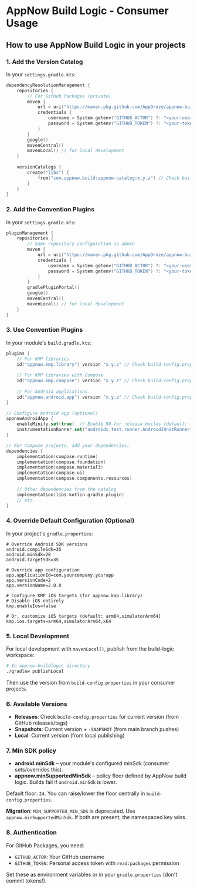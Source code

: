 # AppNow Build Logic - Consumer Usage

## How to use AppNow Build Logic in your projects

### 1. Add the Version Catalog

In your `settings.gradle.kts`:

```kotlin
dependencyResolutionManagement {
    repositories {
        // For GitHub Packages (private)
        maven { 
            url = uri("https://maven.pkg.github.com/AppDroze/appnow-buildlogic") 
            credentials {
                username = System.getenv("GITHUB_ACTOR") ?: "<your-username>"
                password = System.getenv("GITHUB_TOKEN") ?: "<your-token>"
            }
        }
        google()
        mavenCentral()
        mavenLocal() // for local development
    }
    
    versionCatalogs {
        create("libs") {
            from("com.appnow.build:appnow-catalog:x.y.z") // Check build-config.properties for current version
        }
    }
}
```

### 2. Add the Convention Plugins

In your `settings.gradle.kts`:

```kotlin
pluginManagement {
    repositories {
        // Same repository configuration as above
        maven { 
            url = uri("https://maven.pkg.github.com/AppDroze/appnow-buildlogic")
            credentials {
                username = System.getenv("GITHUB_ACTOR") ?: "<your-username>"
                password = System.getenv("GITHUB_TOKEN") ?: "<your-token>"
            }
        }
        gradlePluginPortal()
        google()
        mavenCentral()
        mavenLocal() // for local development
    }
}
```

### 3. Use Convention Plugins

In your module's `build.gradle.kts`:

```kotlin
plugins {
    // For KMP libraries
    id("appnow.kmp.library") version "x.y.z" // Check build-config.properties for current version
    
    // For KMP libraries with Compose 
    id("appnow.kmp.compose") version "x.y.z" // Check build-config.properties for current version
    
    // For Android applications
    id("appnow.android.app") version "x.y.z" // Check build-config.properties for current version
}

// Configure Android app (optional)
appnowAndroidApp {
    enableMinify.set(true)  // Enable R8 for release builds (default: false)
    instrumentationRunner.set("androidx.test.runner.AndroidJUnitRunner")  // Customize test runner
}

// For Compose projects, add your dependencies:
dependencies {
    implementation(compose.runtime)
    implementation(compose.foundation)
    implementation(compose.material3)
    implementation(compose.ui)
    implementation(compose.components.resources)
    
    // Other dependencies from the catalog
    implementation(libs.kotlin.gradle.plugin)
    // etc.
}
```

### 4. Override Default Configuration (Optional)

In your project's `gradle.properties`:

```properties
# Override Android SDK versions
android.compileSdk=35
android.minSdk=28
android.targetSdk=35

# Override app configuration
app.applicationId=com.yourcompany.yourapp
app.versionCode=2
app.versionName=2.0.0

# Configure KMP iOS targets (for appnow.kmp.library)
# Disable iOS entirely
kmp.enableIos=false

# Or, customize iOS targets (default: arm64,simulatorArm64)
kmp.ios.targets=arm64,simulatorArm64,x64
```

### 5. Local Development

For local development with `mavenLocal()`, publish from the build-logic workspace:

```bash
# In appnow-buildlogic directory
./gradlew publishLocal
```

Then use the version from `build-config.properties` in your consumer projects.

### 6. Available Versions

- **Releases**: Check `build-config.properties` for current version (from GitHub releases/tags)
- **Snapshots**: Current version + `-SNAPSHOT` (from main branch pushes)
- **Local**: Current version (from local publishing)

### 7. Min SDK policy

- **android.minSdk** – your module's configured minSdk (consumer sets/overrides this).
- **appnow.minSupportedMinSdk** – policy floor defined by AppNow build logic. Builds fail if `android.minSdk` is lower.

Default floor: `24`. You can raise/lower the floor centrally in `build-config.properties`.

**Migration**: `MIN_SUPPORTED_MIN_SDK` is deprecated. Use `appnow.minSupportedMinSdk`.
If both are present, the namespaced key wins.

### 8. Authentication

For GitHub Packages, you need:
- `GITHUB_ACTOR`: Your GitHub username
- `GITHUB_TOKEN`: Personal access token with `read:packages` permission

Set these as environment variables or in your `gradle.properties` (don't commit tokens!).

